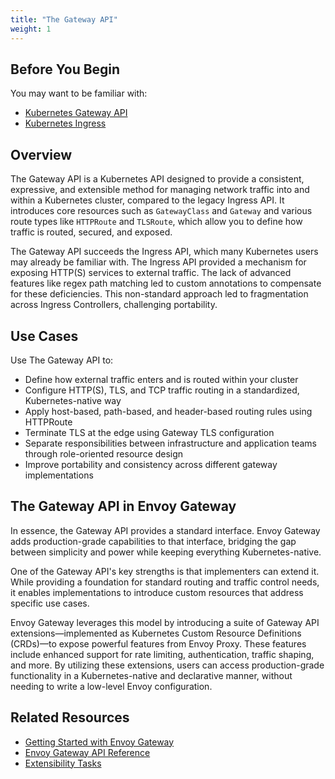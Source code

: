 ```yaml
---
title: "The Gateway API"
weight: 1
---
```


## Before You Begin
You may want to be familiar with:
- [Kubernetes Gateway API](https://gateway-api.sigs.k8s.io/)
- [Kubernetes Ingress](https://kubernetes.io/docs/concepts/services-networking/ingress/)

## Overview
The Gateway API is a Kubernetes API designed to provide a consistent, expressive, and extensible method for managing network traffic into and within a Kubernetes cluster, compared to the legacy Ingress API. It introduces core resources such as `GatewayClass` and `Gateway` and various route types like `HTTPRoute` and `TLSRoute`, which allow you to define how traffic is routed, secured, and exposed.

The Gateway API succeeds the Ingress API, which many Kubernetes users may already be familiar with. The Ingress API provided a mechanism for exposing HTTP(S) services to external traffic. The lack of advanced features like regex path matching led to custom annotations to compensate for these deficiencies. This non-standard approach led to fragmentation across Ingress Controllers, challenging portability.

## Use Cases
Use The Gateway API to:
- Define how external traffic enters and is routed within your cluster
- Configure HTTP(S), TLS, and TCP traffic routing in a standardized, Kubernetes-native way
- Apply host-based, path-based, and header-based routing rules using HTTPRoute
- Terminate TLS at the edge using Gateway TLS configuration
- Separate responsibilities between infrastructure and application teams through role-oriented resource design
- Improve portability and consistency across different gateway implementations

## The Gateway API in Envoy Gateway
In essence, the Gateway API provides a standard interface. Envoy Gateway adds production-grade capabilities to that interface, bridging the gap between simplicity and power while keeping everything Kubernetes-native.

One of the Gateway API's key strengths is that implementers can extend it. While providing a foundation for standard routing and traffic control needs, it enables implementations to introduce custom resources that address specific use cases.

Envoy Gateway leverages this model by introducing a suite of Gateway API extensions—implemented as Kubernetes Custom Resource Definitions (CRDs)—to expose powerful features from Envoy Proxy. These features include enhanced support for rate limiting, authentication, traffic shaping, and more. By utilizing these extensions, users can access production-grade functionality in a Kubernetes-native and declarative manner, without needing to write a low-level Envoy configuration.

## Related Resources
- [Getting Started with Envoy Gateway](../tasks/quickstart.md)
- [Envoy Gateway API Reference](../api/extension_types)
- [Extensibility Tasks](../tasks/extensibility/_index.md)
